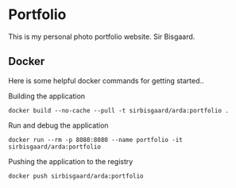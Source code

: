 # Portfolio
This is my personal photo portfolio website. Sir Bisgaard.



## Docker
Here is some helpful docker commands for getting started..

Building the application

`docker build --no-cache --pull -t sirbisgaard/arda:portfolio .`

Run and debug the application

`docker run --rm -p 8080:8080 --name portfolio -it sirbisgaard/arda:portfolio`

Pushing the application to the registry

`docker push sirbisgaard/arda:portfolio`
